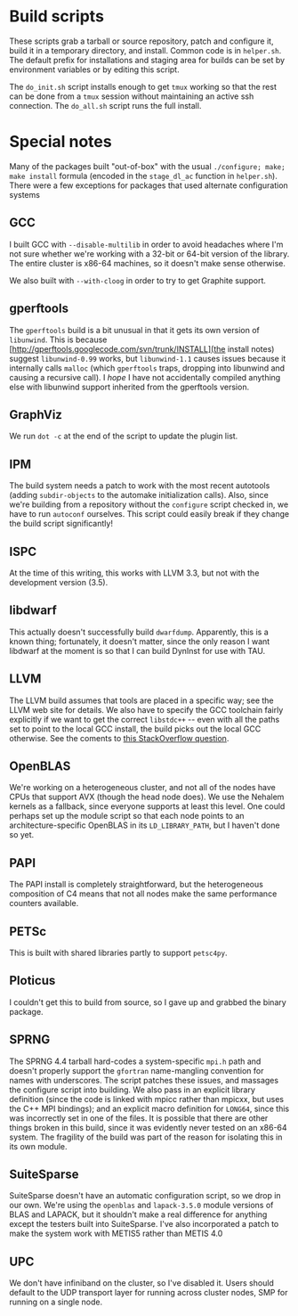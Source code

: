# Build scripts

These scripts grab a tarball or source repository, patch and configure it,
build it in a temporary directory, and install.  Common code is in `helper.sh`.
The default prefix for installations and staging area for builds can be set
by environment variables or by editing this script.

The `do_init.sh` script installs enough to get `tmux` working so that the rest
can be done from a `tmux` session without maintaining an active ssh connection.
The `do_all.sh` script runs the full install.

# Special notes

Many of the packages built "out-of-box" with the usual 
`./configure; make; make install` formula (encoded in the 
`stage_dl_ac` function in `helper.sh`).  There were a few exceptions
for packages that used alternate configuration systems

## GCC

I built GCC with `--disable-multilib` in order to avoid headaches where I'm
not sure whether we're working with a 32-bit or 64-bit version of the library.
The entire cluster is x86-64 machines, so it doesn't make sense otherwise.

We also built with `--with-cloog` in order to try to get Graphite support.

## gperftools

The `gperftools` build is a bit unusual in that it gets its own version of
`libunwind`.  This is 
because [http://gperftools.googlecode.com/svn/trunk/INSTALL](the install notes)
suggest `libunwind-0.99` works, but `libunwind-1.1` causes issues because it
internally calls `malloc` (which `gperftools` traps, dropping into libunwind
and causing a recursive call).  I *hope* I have not accidentally compiled
anything else with libunwind support inherited from the gperftools version.

## GraphViz

We run `dot -c` at the end of the script to update the plugin list.

## IPM

The build system needs a patch to work with the most recent autotools
(adding `subdir-objects` to the automake initialization calls).  Also,
since we're building from a repository without the `configure` script
checked in, we have to run `autoconf` ourselves.  This script could
easily break if they change the build script significantly!

## ISPC

At the time of this writing, this works with LLVM 3.3, but not with the
development version (3.5).

## libdwarf

This actually doesn't successfully build `dwarfdump`.  Apparently, this is
a known thing; fortunately, it doesn't matter, since the only reason I want
libdwarf at the moment is so that I can build DynInst for use with TAU.

## LLVM

The LLVM build assumes that tools are placed in a specific way; see
the LLVM web site for details.  We also have to specify the GCC
toolchain fairly explicitly if we want to get the correct `libstdc++`
-- even with all the paths set to point to the local GCC install, the
build picks out the local GCC otherwise.  See the coments to [this
StackOverflow question](http://stackoverflow.com/questions/10809371/clang-3-2-build-broken-after-building-gcc-4-7).

## OpenBLAS

We're working on a heterogeneous cluster, and not all of the nodes
have CPUs that support AVX (though the head node does).  We use the
Nehalem kernels as a fallback, since everyone supports at least this
level.  One could perhaps set up the module script so that each node
points to an architecture-specific OpenBLAS in its `LD_LIBRARY_PATH`,
but I haven't done so yet.

## PAPI

The PAPI install is completely straightforward, but the heterogeneous
composition of C4 means that not all nodes make the same performance
counters available.

## PETSc

This is built with shared libraries partly to support `petsc4py`.

## Ploticus

I couldn't get this to build from source, so I gave up and grabbed the
binary package.

## SPRNG

The SPRNG 4.4 tarball hard-codes a system-specific `mpi.h` path and
doesn't properly support the `gfortran` name-mangling convention for
names with underscores.  The script patches these issues, and massages
the configure script into building.  We also pass in an explicit library
definition (since the code is linked with mpicc rather than mpicxx, but
uses the C++ MPI bindings); and an explicit macro definition for `LONG64`,
since this was incorrectly set in one of the files.  It is possible that
there are other things broken in this build, since it was evidently never
tested on an x86-64 system.  The fragility of the build was part of the
reason for isolating this in its own module.

## SuiteSparse

SuiteSparse doesn't have an automatic configuration script, so we drop
in our own.  We're using the `openblas` and `lapack-3.5.0` module
versions of BLAS and LAPACK, but it shouldn't make a real difference
for anything except the testers built into SuiteSparse.  I've also
incorporated a patch to make the system work with METIS5 rather than
METIS 4.0

## UPC

We don't have infiniband on the cluster, so I've disabled it.  Users
should default to the UDP transport layer for running across cluster
nodes, SMP for running on a single node.
